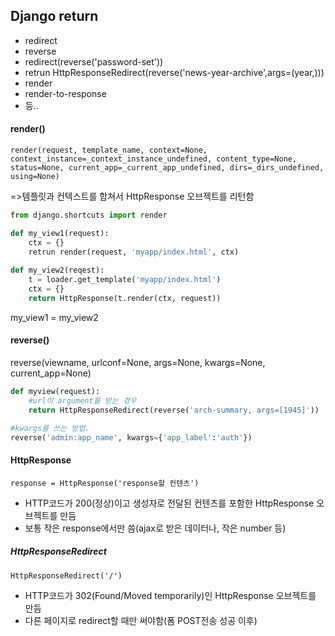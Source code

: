## Django return

- redirect
- reverse
- redirect(reverse('password-set'))
- retrun HttpResponseRedirect(reverse('news-year-archive',args=(year,)))
- render
- render-to-response
- 등..



#### render()

`render(request, template_name, context=None, context_instance=_context_instance_undefined, content_type=None, status=None, current_app=_current_app_undefined, dirs=_dirs_undefined, using=None)`

=>템플릿과 컨텍스트를 합쳐서 HttpResponse 오브젝트를 리턴함

```python
from django.shortcuts import render

def my_view1(request):
    ctx = {}
    retrun render(request, 'myapp/index.html', ctx)
    
def my_view2(reqest):
    t = loader.get_template('myapp/index.html')
    ctx = {}
    return HttpResponse(t.render(ctx, request))
```

my_view1 = my_view2



#### reverse()

reverse(viewname, urlconf=None, args=None, kwargs=None, current_app=None)

```python
def myview(request):
	#url이 argument를 받는 경우
    return HttpResponseRedirect(reverse('arch-summary, args=[1945]'))

#kwargs를 쓰는 방법. 
reverse('admin:app_name', kwargs={'app_label':'auth'})
```



#### HttpResponse

`response = HttpResponse('response할 컨텐츠')`

- HTTP코드가 200(정상)이고 생성자로 전달된 컨텐츠를 포함한 HttpResponse 오브젝트를 만듬
- 보통 작은 response에서만 씀(ajax로 받은 데이터나, 작은 number 등)



##### HttpResponseRedirect

`HttpResponseRedirect('/')`

- HTTP코드가 302(Found/Moved temporarily)인  HttpResponse 오브젝트를 만듬
- 다른 페이지로 redirect할 때만 써야함(폼 POST전송 성공 이후)

